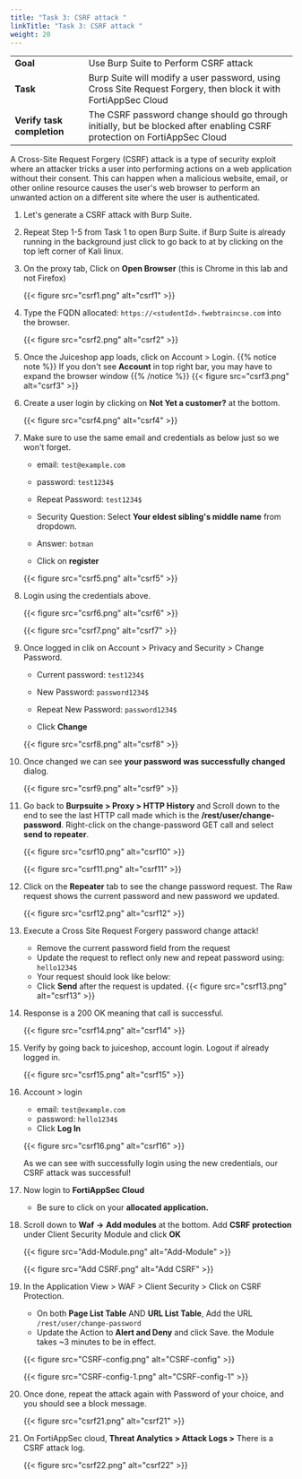 ```yaml
---
title: "Task 3: CSRF attack "
linkTitle: "Task 3: CSRF attack "
weight: 20
---
```


|                            |    |  
|----------------------------| ----
| **Goal**                   | Use Burp Suite to Perform CSRF attack
| **Task**                   | Burp Suite will modify a user password, using Cross Site Request Forgery, then block it with FortiAppSec Cloud
| **Verify task completion** | The CSRF password change should go through initially, but be blocked after enabling CSRF protection on FortiAppSec Cloud

A Cross-Site Request Forgery (CSRF) attack is a type of security exploit where an attacker tricks a user into performing actions on a web application without their consent. This can happen when a malicious website, email, or other online resource causes the user's web browser to perform an unwanted action on a different site where the user is authenticated.

1. Let's generate a CSRF attack with Burp Suite.

2. Repeat Step 1-5 from Task 1 to open Burp Suite. if Burp Suite is already running in the background just click to go back to at by clicking on the top left corner of Kali linux.

3. On the proxy tab, Click on **Open Browser** (this is Chrome in this lab and not Firefox)

    {{< figure src="csrf1.png" alt="csrf1" >}}

4. Type the FQDN allocated: ```https://<studentId>.fwebtraincse.com``` into the browser.

    {{< figure src="csrf2.png" alt="csrf2" >}}

5. Once the Juiceshop app loads, click on Account > Login.
    {{% notice note %}} If you don't see **Account** in top right bar, you may have to expand the browser window {{% /notice %}}
    {{< figure src="csrf3.png" alt="csrf3" >}}

6. Create a user login by clicking on **Not Yet a customer?** at the bottom. 

    {{< figure src="csrf4.png" alt="csrf4" >}}

7. Make sure to use the same email and credentials as below just so we won't forget. 

   - email: ```test@example.com```
   - password: ```test1234$```
   - Repeat Password: ```test1234$```
   - Security Question: Select **Your eldest sibling's middle name** from dropdown. 
   - Answer: ```botman```

   - Click on **register**

    {{< figure src="csrf5.png" alt="csrf5" >}}

8. Login using the credentials above. 

    {{< figure src="csrf6.png" alt="csrf6" >}}

    {{< figure src="csrf7.png" alt="csrf7" >}}

9. Once logged in clik on Account > Privacy and Security > Change Password. 

   - Current password: ```test1234$```
   - New Password: ```password1234$```
   - Repeat New Password: ```password1234$```

   - Click **Change**

    {{< figure src="csrf8.png" alt="csrf8" >}}

10. Once changed we can see **your password was successfully changed** dialog. 

    {{< figure src="csrf9.png" alt="csrf9" >}}

11. Go back to **Burpsuite > Proxy > HTTP History** and Scroll down to the end to see the last HTTP call made which is the **/rest/user/change-password**. Right-click on the change-password GET call and select **send to repeater**. 

    {{< figure src="csrf10.png" alt="csrf10" >}}
    
    {{< figure src="csrf11.png" alt="csrf11" >}}

12. Click on the **Repeater** tab to see the change password request. The Raw request shows the current password and new password we updated. 

    {{< figure src="csrf12.png" alt="csrf12" >}}

13. Execute a Cross Site Request Forgery password change attack!
    - Remove the current password field from the request
    - Update the request to reflect only new and repeat password using: ```hello1234$```
    - Your request should look like below:
    - Click **Send** after the request is updated. 
        {{< figure src="csrf13.png" alt="csrf13" >}}

16. Response is a 200 OK meaning that call is successful. 

    {{< figure src="csrf14.png" alt="csrf14" >}}

17. Verify by going back to juiceshop, account login. Logout if already logged in. 

    {{< figure src="csrf15.png" alt="csrf15" >}}

18. Account > login 

    - email: ```test@example.com```
    - password: ```hello1234$```
    - Click **Log In**

    {{< figure src="csrf16.png" alt="csrf16" >}}

    As we can see with successfully login using the new credentials, our CSRF attack was successful!

19. Now login to **FortiAppSec Cloud**
    - Be sure to click on your **allocated application.**

20. Scroll down to **Waf** **->** **Add modules** at the bottom. Add **CSRF protection** under Client Security Module and click **OK**

    {{< figure src="Add-Module.png" alt="Add-Module" >}}

    {{< figure src="Add CSRF.png" alt="Add CSRF" >}}

21. In the Application View > WAF > Client Security > Click on CSRF Protection.
    - On both **Page List Table** AND **URL List Table**, Add the URL ```/rest/user/change-password```
    - Update the Action to **Alert and Deny** and click Save. the Module takes ~3 minutes to be in effect. 

    {{< figure src="CSRF-config.png" alt="CSRF-config" >}}
    
    {{< figure src="CSRF-config-1.png" alt="CSRF-config-1" >}}


22. Once done, repeat the attack again with Password of your choice, and you should see a block message. 

    {{< figure src="csrf21.png" alt="csrf21" >}}

23. On FortiAppSec cloud, **Threat Analytics > Attack Logs >** There is a CSRF attack log.

    {{< figure src="csrf22.png" alt="csrf22" >}}
